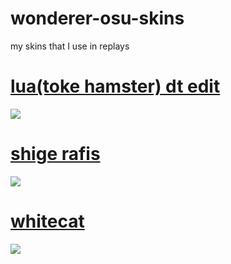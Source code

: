 # wonderer-osu-skins
my skins that I use in replays

# [lua(toke hamster) dt edit](https://wonderer.s-ul.eu/9PndWNLO)
![](https://osu.ppy.sh/ss/14460595/a25d)

# [shige rafis](https://circle-people.com/wp-content/Skins/Cookiezi/Cookiezi%2023%202017-08-31%20DT.osk)
![](https://circle-people.com/wp-content/Skins/Cookiezi/Cookiezi%2023%202017-08-31%20DT.osk.jpg)

# [whitecat](https://www.dropbox.com/s/47obrwg9f8fgzyd/-%20%20%20%20%20%20%20%20%23%20WhiteCat%20%281.0%29%20%E3%80%8ECK%E3%80%8F%20%23-.osk?raw=1)
![](https://i.imgur.com/IxyB255.png)
